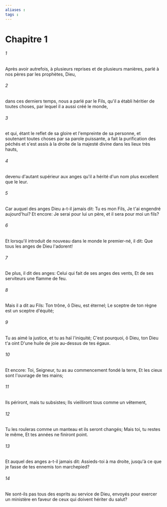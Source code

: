 ```yaml
---
aliases : 
tags : 
---
```


# Chapitre 1

###### 1
Après avoir autrefois, à plusieurs reprises et de plusieurs manières, parlé à nos pères par les prophètes, Dieu,
###### 2
dans ces derniers temps, nous a parlé par le Fils, qu'il a établi héritier de toutes choses, par lequel il a aussi créé le monde,
###### 3
et qui, étant le reflet de sa gloire et l'empreinte de sa personne, et soutenant toutes choses par sa parole puissante, a fait la purification des péchés et s'est assis à la droite de la majesté divine dans les lieux très hauts,
###### 4
devenu d'autant supérieur aux anges qu'il a hérité d'un nom plus excellent que le leur.
###### 5
Car auquel des anges Dieu a-t-il jamais dit: Tu es mon Fils, Je t'ai engendré aujourd'hui? Et encore: Je serai pour lui un père, et il sera pour moi un fils?
###### 6
Et lorsqu'il introduit de nouveau dans le monde le premier-né, il dit: Que tous les anges de Dieu l'adorent!
###### 7
De plus, il dit des anges: Celui qui fait de ses anges des vents, Et de ses serviteurs une flamme de feu.
###### 8
Mais il a dit au Fils: Ton trône, ô Dieu, est éternel; Le sceptre de ton règne est un sceptre d'équité;
###### 9
Tu as aimé la justice, et tu as haï l'iniquité; C'est pourquoi, ô Dieu, ton Dieu t'a oint D'une huile de joie au-dessus de tes égaux.
###### 10
Et encore: Toi, Seigneur, tu as au commencement fondé la terre, Et les cieux sont l'ouvrage de tes mains;
###### 11
Ils périront, mais tu subsistes; Ils vieilliront tous comme un vêtement,
###### 12
Tu les rouleras comme un manteau et ils seront changés; Mais toi, tu restes le même, Et tes années ne finiront point.
###### 13
Et auquel des anges a-t-il jamais dit: Assieds-toi à ma droite, jusqu'à ce que je fasse de tes ennemis ton marchepied?
###### 14
Ne sont-ils pas tous des esprits au service de Dieu, envoyés pour exercer un ministère en faveur de ceux qui doivent hériter du salut?
